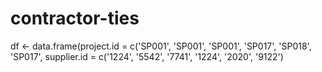 # contractor-ties
df <- data.frame(project.id = c('SP001', 'SP001', 'SP001', 'SP017', 'SP018', 'SP017',
                 supplier.id = c('1224', '5542', '7741', '1224', '2020', '9122')
